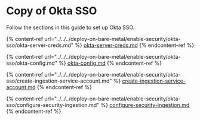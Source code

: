 # Copy of Okta SSO

Follow the sections in this guide to set up Okta SSO.

{% content-ref url="../../../deploy-on-bare-metal/enable-security/okta-sso/okta-server-creds.md" %}
[okta-server-creds.md](../../../deploy-on-bare-metal/enable-security/okta-sso/okta-server-creds.md)
{% endcontent-ref %}

{% content-ref url="../../../deploy-on-bare-metal/enable-security/okta-sso/okta-config.md" %}
[okta-config.md](../../../deploy-on-bare-metal/enable-security/okta-sso/okta-config.md)
{% endcontent-ref %}

{% content-ref url="../../../deploy-on-bare-metal/enable-security/okta-sso/create-ingestion-service-account.md" %}
[create-ingestion-service-account.md](../../../deploy-on-bare-metal/enable-security/okta-sso/create-ingestion-service-account.md)
{% endcontent-ref %}

{% content-ref url="../../../deploy-on-bare-metal/enable-security/okta-sso/configure-security-ingestion.md" %}
[configure-security-ingestion.md](../../../deploy-on-bare-metal/enable-security/okta-sso/configure-security-ingestion.md)
{% endcontent-ref %}
